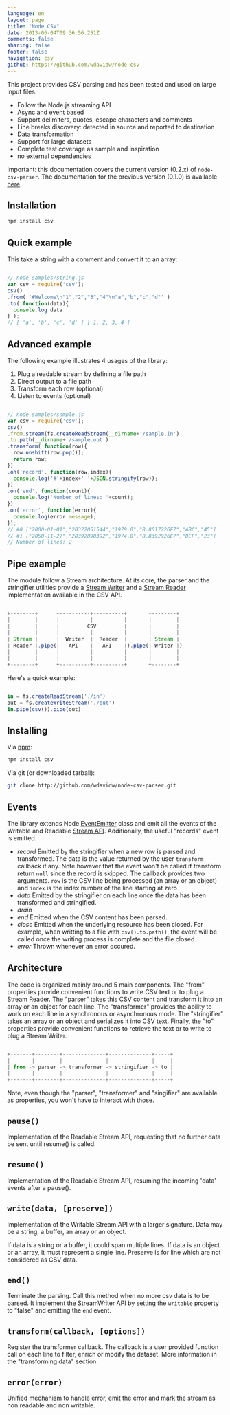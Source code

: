 ```yaml
---
language: en
layout: page
title: "Node CSV"
date: 2013-06-04T09:36:56.251Z
comments: false
sharing: false
footer: false
navigation: csv
github: https://github.com/wdavidw/node-csv
---
```



This project provides CSV parsing and has been tested and used
on large input files.

*   Follow the Node.js streaming API
*   Async and event based
*   Support delimiters, quotes, escape characters and comments
*   Line breaks discovery: detected in source and reported to destination
*   Data transformation
*   Support for large datasets
*   Complete test coverage as sample and inspiration
*   no external dependencies

Important: this documentation covers the current version (0.2.x) of
`node-csv-parser`. The documentation for the previous version (0.1.0) is
available [here](https://github.com/wdavidw/node-csv-parser/tree/v0.1).

Installation
------------

```bash
npm install csv
```

Quick example
-------------

This take a string with a comment and convert it to an array:

```javascript

// node samples/string.js
var csv = require('csv');
csv()
.from( '#Welcome\n"1","2","3","4"\n"a","b","c","d"' )
.to( function(data){
  console.log data
} );
// [ 'a', 'b', 'c', 'd' ] [ 1, 2, 3, 4 ]


```

Advanced example
----------------

The following example illustrates 4 usages of the library:
1.  Plug a readable stream by defining a file path
2.  Direct output to a file path
3.  Transform each row (optional)
4.  Listen to events (optional)

```javascript

// node samples/sample.js
var csv = require('csv');
csv()
.from.stream(fs.createReadStream(__dirname+'/sample.in')
.to.path(__dirname+'/sample.out')
.transform( function(row){
  row.unshift(row.pop());
  return row;
})
.on('record', function(row,index){
  console.log('#'+index+' '+JSON.stringify(row));
})
.on('end', function(count){
  console.log('Number of lines: '+count);
})
.on('error', function(error){
  console.log(error.message);
});
// #0 ["2000-01-01","20322051544","1979.0","8.8017226E7","ABC","45"]
// #1 ["2050-11-27","28392898392","1974.0","8.8392926E7","DEF","23"]
// Number of lines: 2

```

Pipe example
------------

The module follow a Stream architecture. At its core, the parser and
the stringifier utilities provide a [Stream Writer][writable_stream]
and a [Stream Reader][readable_stream] implementation available in the CSV API.

```javascript

+--------+      +----------+----------+       +--------+
|        |      |          |          |       |        |
|        |      |         CSV         |       |        |
|        |      |          |          |       |        |
| Stream |      |  Writer  |  Reader  |       | Stream |
| Reader |.pipe(|   API    |   API    |).pipe(| Writer |)
|        |      |          |          |       |        |
|        |      |          |          |       |        |
+--------+      +----------+----------+       +--------+

```

Here's a quick example:

```javascript

in = fs.createReadStream('./in')
out = fs.createWriteStream('./out')
in.pipe(csv()).pipe(out)

```

Installing
----------

Via [npm](http://github.com/isaacs/npm):
```bash
npm install csv
```

Via git (or downloaded tarball):
```bash
git clone http://github.com/wdavidw/node-csv-parser.git
```

Events
------

The library extends Node [EventEmitter][event] class and emit all
the events of the Writable and Readable [Stream API][stream]. Additionally, the useful "records" event
is emitted.

*   *record*
  Emitted by the stringifier when a new row is parsed and transformed. The data is
  the value returned by the user `transform` callback if any. Note however that the event won't
  be called if transform return `null` since the record is skipped.
  The callback provides two arguments. `row` is the CSV line being processed (an array or an object)
  and `index` is the index number of the line starting at zero
*   *data*
  Emitted by the stringifier on each line once the data has been transformed and stringified.
*   *drain*
*   *end*
  Emitted when the CSV content has been parsed.
*   *close*
  Emitted when the underlying resource has been closed. For example, when writting to a file with `csv().to.path()`, the event will be called once the writing process is complete and the file closed.
*   *error*
  Thrown whenever an error occured.

Architecture
------------

The code is organized mainly around 5 main components.
The "from" properties provide convenient functions
to write CSV text or to plug a Stream Reader. The "parser"
takes this CSV content and transform it into an array or
an object for each line. The "transformer" provides the ability
to work on each line in a synchronous or asynchronous mode.
The "stringifier" takes an array or an object and serializes it into
CSV text. Finally, the "to" properties provide convenient
functions to retrieve the text or to write to plug a Stream Writer.

```javascript

+-------+--------+--------------+--------------+-----+
|       |        |              |              |     |
| from -> parser -> transformer -> stringifier -> to |
|       |        |              |              |     |
+-------+--------+--------------+--------------+-----+

```

Note, even though the "parser", "transformer" and "singifier" are available
as properties, you won't have to interact with those.


<a name="pause"></a>
`pause()`
---------

Implementation of the Readable Stream API, requesting that no further data
be sent until resume() is called.


<a name="resume"></a>
`resume()`
----------

Implementation of the Readable Stream API, resuming the incoming 'data'
events after a pause().


<a name="write"></a>
`write(data, [preserve])`
-------------------------

Implementation of the Writable Stream API with a larger signature. Data
may be a string, a buffer, an array or an object.

If data is a string or a buffer, it could span multiple lines. If data
is an object or an array, it must represent a single line.
Preserve is for line which are not considered as CSV data.


<a name="end"></a>
`end()`
-------

Terminate the parsing. Call this method when no more csv data is
to be parsed. It implement the StreamWriter API by setting the `writable`
property to "false" and emitting the `end` event.


<a name="transform"></a>
`transform(callback, [options])`
---------------------

Register the transformer callback. The callback is a user provided
function call on each line to filter, enrich or modify the
dataset. More information in the "transforming data" section.


<a name="error"></a>
`error(error)`
--------------

Unified mechanism to handle error, emit the error and mark the
stream as non readable and non writable.

[event]: http://nodejs.org/api/events.html
[stream]: http://nodejs.org/api/stream.html
[writable_stream]: http://nodejs.org/api/stream.html#stream_writable_stream
[readable_stream]: http://nodejs.org/api/stream.html#stream_readable_stream
